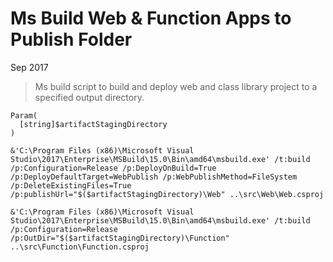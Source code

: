 # Ms Build Web & Function Apps to Publish Folder

Sep 2017

> Ms build script to build and deploy web and class library project to a specified output directory.

```
Param(
  [string]$artifactStagingDirectory
)

&'C:\Program Files (x86)\Microsoft Visual Studio\2017\Enterprise\MSBuild\15.0\Bin\amd64\msbuild.exe' /t:build /p:Configuration=Release /p:DeployOnBuild=True /p:DeployDefaultTarget=WebPublish /p:WebPublishMethod=FileSystem /p:DeleteExistingFiles=True /p:publishUrl="$($artifactStagingDirectory)\Web" ..\src\Web\Web.csproj

&'C:\Program Files (x86)\Microsoft Visual Studio\2017\Enterprise\MSBuild\15.0\Bin\amd64\msbuild.exe' /t:build /p:Configuration=Release /p:OutDir="$($artifactStagingDirectory)\Function" ..\src\Function\Function.csproj
```